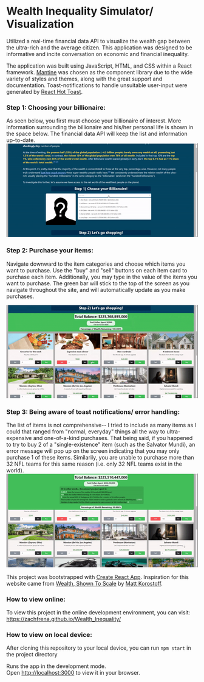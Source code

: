 # Wealth Inequality Simulator/ Visualization

Utilized a real-time financial data API to visualize the wealth gap between the ultra-rich and the average citizen.
This application was designed to be informative and incite conversation on economic and financial inequality.



The application was built using JavaScript, HTML, and CSS within a React framework. [Mantine](https://github.com/mantinedev/mantine) was chosen as the component library due to the wide variety of styles and themes, along with the great support and documentation. Toast-notifications to handle unsuitable user-input were generated by [React Hot Toast](https://react-hot-toast.com/).

### Step 1: Choosing your billionaire:
As seen below, you first must choose your billionaire of interest. More information surrounding the billionaire and his/her personal life is shown in the space below. The financial data API will keep the list and information up-to-date.
<img src="https://github.com/zachfrena/Wealth_Inequality/blob/master/Media/choosingBillionaire.gif" width="600"/>

### Step 2: Purchase your items:
Navigate downward to the item categories and choose which items you want to purchase. Use the "buy" and "sell" buttons on each item card to purchase each item. Additionally, you may type in the value of the items you want to purchase. The green bar will stick to the top of the screen as you navigate throughout the site, and will automatically update as you make purchases. 

<img src="https://github.com/zachfrena/Wealth_Inequality/blob/master/Media/buyingItems.gif" width="600"/>


### Step 3: Being aware of toast notifications/ error handling:
The list of items is not comprehensive-- I tried to include as many items as I could that ranged from "normal, everyday" things all the way to ultra-expensive and one-of-a-kind purchases. That being said, if you happened to try to buy 2 of a "single-existence" item (such as the Salvator Mundi), an error message will pop up on the screen indicating that you may only purchase 1 of these items. Similarily, you are unable to purchase more than 32 NFL teams for this same reason (i.e. only 32 NFL teams exist in the world).
<img src="https://github.com/zachfrena/Wealth_Inequality/blob/master/Media/maximumPurchase.gif" width="600"/>

This project was bootstrapped with [Create React App](https://github.com/facebook/create-react-app). 
Inspiration for this website came from [Wealth, Shown To Scale](https://mkorostoff.github.io/1-pixel-wealth/) by [Matt Korostoff](https://github.com/MKorostoff).

### How to view online:

To view this project in the online development environment, you can visit: https://zachfrena.github.io/Wealth_Inequality/

### How to view on local device:

After cloning this repository to your local device, you can run `npm start` in the project directory

Runs the app in the development mode.\
Open [http://localhost:3000](http://localhost:3000) to view it in your browser.
